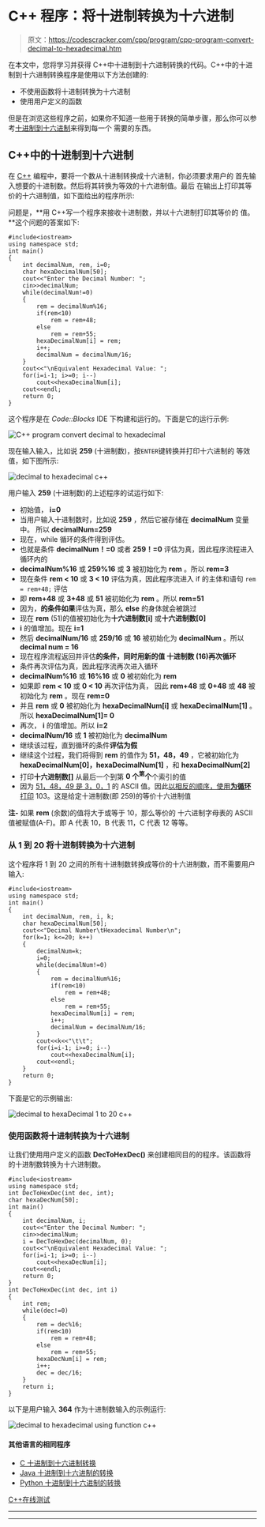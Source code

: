 # C++ 程序：将十进制转换为十六进制

> 原文：<https://codescracker.com/cpp/program/cpp-program-convert-decimal-to-hexadecimal.htm>

在本文中，您将学习并获得 C++中十进制到十六进制转换的代码。C++中的十进制到十六进制转换程序是使用以下方法创建的:

*   不使用函数将十进制转换为十六进制
*   使用用户定义的函数

但是在浏览这些程序之前，如果你不知道一些用于转换的简单步骤，那么你可以参考[十进制到十六进制](/computer-fundamental/decimal-to-hexadecimal.htm)来得到每一个 需要的东西。

## C++中的十进制到十六进制

在 [C++](/cpp/index.htm) 编程中，要将一个数从十进制转换成十六进制，你必须要求用户的 首先输入想要的十进制数。然后将其转换为等效的十六进制值。最后 在输出上打印其等价的十六进制值，如下面给出的程序所示:

问题是，**用 C++写一个程序来接收十进制数，并以十六进制打印其等价的 值。**这个问题的答案如下:

```
#include<iostream>
using namespace std;
int main()
{
    int decimalNum, rem, i=0;
    char hexaDecimalNum[50];
    cout<<"Enter the Decimal Number: ";
    cin>>decimalNum;
    while(decimalNum!=0)
    {
        rem = decimalNum%16;
        if(rem<10)
            rem = rem+48;
        else
            rem = rem+55;
        hexaDecimalNum[i] = rem;
        i++;
        decimalNum = decimalNum/16;
    }
    cout<<"\nEquivalent Hexadecimal Value: ";
    for(i=i-1; i>=0; i--)
        cout<<hexaDecimalNum[i];
    cout<<endl;
    return 0;
}
```

这个程序是在 *Code::Blocks* IDE 下构建和运行的。下面是它的运行示例:

![C++ program convert decimal to hexadecimal](img/8e0277f607439dd012f4a890892672cd.png)

现在输入输入，比如说 **259** (十进制数)，按`ENTER`键转换并打印十六进制的 等效值，如下图所示:

![decimal to hexadecimal c++](img/8e8bb4d7454089bb1c57edacc35ed97e.png)

用户输入 **259** (十进制数)的上述程序的试运行如下:

*   初始值， **i=0**
*   当用户输入十进制数时，比如说 **259** ，然后它被存储在 **decimalNum** 变量中。 所以 **decimalNum=259**
*   现在，while 循环的条件得到评估。
*   也就是条件 **decimalNum！=0** 或者 **259！=0** 评估为真，因此程序流程进入循环内的
*   **decimalNum%16** 或 **259%16** 或 **3** 被初始化为 **rem** 。所以 **rem=3**
*   现在条件 **rem < 10** 或 **3 < 10** 评估为真，因此程序流进入 if 的主体和语句
    `rem = rem+48;`
    评估
*   即 **rem+48** 或 **3+48** 或 **51** 被初始化为 **rem** 。所以 **rem=51**
*   因为，**的条件如果**评估为真，那么 **else** 的身体就会被跳过
*   现在 **rem** (51)的值被初始化为**十六进制数[i]** 或**十六进制数[0]**
*   **i** 的值增加。现在 **i=1**
*   然后 **decimalNum/16** 或 **259/16** 或 **16** 被初始化为 **decimalNum** 。所以 **decimal num = 16**
*   现在程序流程返回并评估**的条件，同时用新的值 **十进制数** (16)再次循环**
*   条件再次评估为真，因此程序流再次进入循环
*   **decimalNum%16** 或 **16%16** 或 **0** 被初始化为 **rem**
*   如果即 **rem < 10** 或 **0 < 10** 再次评估为真， 因此 **rem+48** 或 **0+48** 或 **48** 被初始化为 **rem** 。现在 **rem=0**
*   并且 **rem** 或 **0** 被初始化为 **hexaDecimalNum[i]** 或 **hexaDecimalNum[1]** 。所以 **hexaDecimalNum[1]= 0**
*   再次， **i** 的值增加。所以 **i=2**
*   **decimalNum/16** 或 **1** 被初始化为 **decimalNum**
*   继续该过程，直到循环的条件**评估为假**
*   继续这个过程，我们将得到 **rem** 的值作为 **51，48，49** ，它被初始化为 **hexaDecimalNum[0]，hexaDecimalNum[1]** ，和 **hexaDecimalNum[2]**
*   打印**十六进制数[]** 从最后一个到第 **0 个<sup>第</sup>个**个索引的值
*   因为 <u>51，48，49 是 3，0，1</u> 的 ASCII 值。因此<u>以相反的顺序，使用**为循环**打印</u> 103。这是给定十进制数(即 259)的等价十六进制值

**注-** 如果 **rem** (余数)的值将大于或等于 10，那么等价的 十六进制字母表的 ASCII 值被赋值(A-F)。即 A 代表 10，B 代表 11，C 代表 12 等等。

### 从 1 到 20 将十进制转换为十六进制

这个程序将 1 到 20 之间的所有十进制数转换成等价的十六进制数，而不需要用户输入:

```
#include<iostream>
using namespace std;
int main()
{
    int decimalNum, rem, i, k;
    char hexaDecimalNum[50];
    cout<<"Decimal Number\tHexadecimal Number\n";
    for(k=1; k<=20; k++)
    {
        decimalNum=k;
        i=0;
        while(decimalNum!=0)
        {
            rem = decimalNum%16;
            if(rem<10)
                rem = rem+48;
            else
                rem = rem+55;
            hexaDecimalNum[i] = rem;
            i++;
            decimalNum = decimalNum/16;
        }
        cout<<k<<"\t\t";
        for(i=i-1; i>=0; i--)
            cout<<hexaDecimalNum[i];
        cout<<endl;
    }
    return 0;
}
```

下面是它的示例输出:

![decimal to hexaDecimal 1 to 20 c++](img/abe35ab746bf6ae98c34955bfb308c37.png)

### 使用函数将十进制转换为十六进制

让我们使用用户定义的函数 **DecToHexDec()** 来创建相同目的的程序。该函数将 的十进制数转换为十六进制数。

```
#include<iostream>
using namespace std;
int DecToHexDec(int dec, int);
char hexaDecNum[50];
int main()
{
    int decimalNum, i;
    cout<<"Enter the Decimal Number: ";
    cin>>decimalNum;
    i = DecToHexDec(decimalNum, 0);
    cout<<"\nEquivalent Hexadecimal Value: ";
    for(i=i-1; i>=0; i--)
        cout<<hexaDecNum[i];
    cout<<endl;
    return 0;
}
int DecToHexDec(int dec, int i)
{
    int rem;
    while(dec!=0)
    {
        rem = dec%16;
        if(rem<10)
            rem = rem+48;
        else
            rem = rem+55;
        hexaDecNum[i] = rem;
        i++;
        dec = dec/16;
    }
    return i;
}
```

以下是用户输入 **364** 作为十进制数输入的示例运行:

![decimal to hexadecimal using function c++](img/c45a605fc27d24e01ae92794dbf4d3f3.png)

#### 其他语言的相同程序

*   [C 十进制到十六进制转换](/c/program/c-program-convert-decimal-to-hexadecimal.htm)
*   [Java 十进制到十六进制的转换](/java/program/java-program-convert-decimal-to-hexadecimal.htm)
*   [Python 十进制到十六进制的转换](/python/program/python-program-convert-decimal-to-hexadecimal.htm)

[C++在线测试](/exam/showtest.php?subid=3)

* * *

* * *
